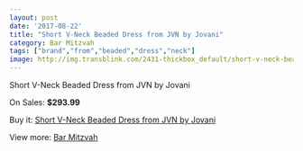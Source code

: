 ```yaml
---
layout: post
date: '2017-08-22'
title: "Short V-Neck Beaded Dress from JVN by Jovani"
category: Bar Mitzvah
tags: ["brand","from","beaded","dress","neck"]
image: http://img.transblink.com/2431-thickbox_default/short-v-neck-beaded-dress-from-jvn-by-jovani.jpg
---
```

Short V-Neck Beaded Dress from JVN by Jovani

On Sales: **$293.99**
<a href="https://www.transblink.com/en/bar-mitzvah/786-short-v-neck-beaded-dress-from-jvn-by-jovani.html"><amp-img layout="responsive" width="600" height="600" src="//img.transblink.com/2431-thickbox_default/short-v-neck-beaded-dress-from-jvn-by-jovani.jpg" alt="Short V-Neck Beaded Dress from JVN by Jovani 0" /></a>
<a href="https://www.transblink.com/en/bar-mitzvah/786-short-v-neck-beaded-dress-from-jvn-by-jovani.html"><amp-img layout="responsive" width="600" height="600" src="//img.transblink.com/2433-thickbox_default/short-v-neck-beaded-dress-from-jvn-by-jovani.jpg" alt="Short V-Neck Beaded Dress from JVN by Jovani 1" /></a>
<a href="https://www.transblink.com/en/bar-mitzvah/786-short-v-neck-beaded-dress-from-jvn-by-jovani.html"><amp-img layout="responsive" width="600" height="600" src="//img.transblink.com/2432-thickbox_default/short-v-neck-beaded-dress-from-jvn-by-jovani.jpg" alt="Short V-Neck Beaded Dress from JVN by Jovani 2" /></a>

Buy it: [Short V-Neck Beaded Dress from JVN by Jovani](https://www.transblink.com/en/bar-mitzvah/786-short-v-neck-beaded-dress-from-jvn-by-jovani.html "Short V-Neck Beaded Dress from JVN by Jovani")

View more: [Bar Mitzvah](https://www.transblink.com/en/2-bar-mitzvah "Bar Mitzvah")